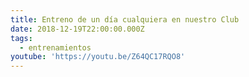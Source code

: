 ```yaml
---
title: Entreno de un día cualquiera en nuestro Club
date: 2018-12-19T22:00:00.000Z
tags:
  - entrenamientos
youtube: 'https://youtu.be/Z64QC17RQO8'
---
```


